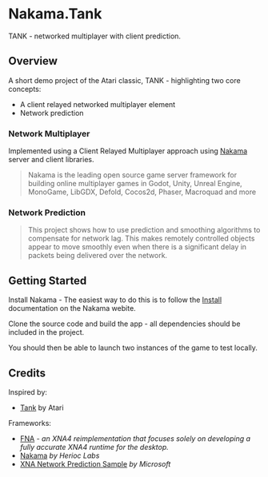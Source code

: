 # Nakama.Tank
TANK - networked multiplayer with client prediction.

## Overview

A short demo project of the Atari classic, TANK - highlighting two core concepts:
- A client relayed networked multiplayer element
- Network prediction

### Network Multiplayer

Implemented using a Client Relayed Multiplayer approach using [Nakama](https://heroiclabs.com/nakama/) server and client libraries.

> Nakama is the leading open source game server framework for building online multiplayer games in Godot, Unity, Unreal Engine, MonoGame, LibGDX, Defold, Cocos2d, Phaser, Macroquad and more

### Network Prediction

> This project shows how to use prediction and smoothing algorithms to compensate for network lag. This makes remotely controlled objects appear to move smoothly even when there is a significant delay in packets being delivered over the network. 

## Getting Started

Install Nakama - 
The easiest way to do this is to follow the [Install](https://heroiclabs.com/docs/nakama/getting-started/install/) documentation on the Nakama webite.

Clone the source code and build the app - all dependencies should be included in the project.

You should then be able to launch two instances of the game to test locally.

## Credits

Inspired by:
- [Tank](https://en.wikipedia.org/wiki/Combat_(video_game)) by Atari

Frameworks:
- [FNA](https://github.com/FNA-XNA/FNA) - _an XNA4 reimplementation that focuses solely on developing a fully accurate XNA4 runtime for the desktop._
- [Nakama](https://heroiclabs.com/nakama/) _by Herioc Labs_
- [XNA Network Prediction Sample](https://github.com/SimonDarksideJ/XNAGameStudio/tree/archive/Samples/NetworkPredictionSample_4_0) _by Microsoft_
